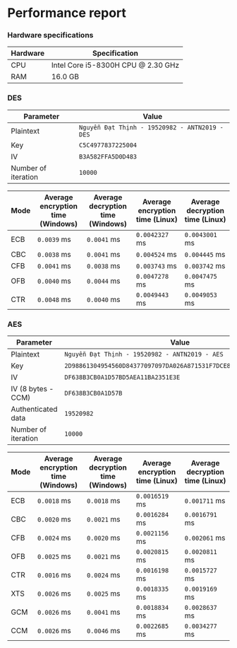 # Performance report
### Hardware specifications
| Hardware | Specification |
| --- | --- |
| CPU | Intel Core i5-8300H CPU @ 2.30 GHz |
| RAM | 16.0 GB |

### DES
| Parameter | Value |
|---|---|
| Plaintext | `Nguyễn Đạt Thịnh - 19520982 - ANTN2019 - DES`|
| Key | `C5C4977837225004`|
| IV  | `B3A582FFA5D0D483`|
|Number of iteration| `10000` |


| Mode | Average encryption time (Windows) | Average decryption time (Windows) | Average encryption time (Linux) | Average decryption time (Linux) |
|---|---|---|---|---|
|  ECB | `0.0039` ms | `0.0041` ms | `0.0042327` ms | `0.0043001` ms |
|  CBC | `0.0038` ms | `0.0041` ms | `0.004524` ms | `0.004445` ms |
|  CFB | `0.0041` ms | `0.0038` ms | `0.003743` ms | `0.003742` ms |
|  OFB | `0.0040` ms | `0.0044` ms | `0.0047278` ms | `0.0047475` ms |
|  CTR | `0.0048` ms | `0.0040` ms | `0.0049443` ms | `0.0049053` ms |

### AES
| Parameter | Value |
|---|---|
| Plaintext | `Nguyễn Đạt Thịnh - 19520982 - ANTN2019 - AES`|
| Key  | `2D98861304954560D84377097097DA026A871531F7DCE87F8012358CC988D575`|
| IV | `DF638B3CB0A1D57BD5AEA11BA2351E3E`|
| IV (8 bytes - CCM) | `DF638B3CB0A1D57B` |
| Authenticated data | `19520982` |
|Number of iteration| `10000` |  

|  Mode | Average encryption time (Windows) | Average decryption time (Windows) | Average encryption time (Linux) | Average decryption time (Linux) |
|---|---|---|---|---|
|  ECB | `0.0018` ms | `0.0018` ms | `0.0016519` ms | `0.001711` ms |
|  CBC | `0.0020` ms | `0.0021` ms | `0.0016284` ms | `0.0016791` ms |
|  CFB | `0.0024` ms | `0.0020` ms | `0.0021156` ms | `0.002061` ms |
|  OFB | `0.0025` ms | `0.0021` ms | `0.0020815` ms | `0.0020811` ms |
|  CTR | `0.0016` ms | `0.0024` ms | `0.0016198` ms | `0.0015727` ms |
|  XTS | `0.0026` ms | `0.0025` ms | `0.0018335` ms | `0.0019169` ms |
|  GCM | `0.0026` ms | `0.0041` ms | `0.0018834` ms | `0.0028637` ms |
|  CCM | `0.0026` ms | `0.0046` ms | `0.0022685` ms | `0.0034277` ms |
